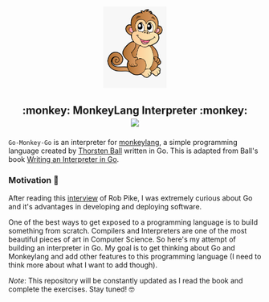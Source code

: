 <p align="center">
    <img src="resources/monkey-drawing.png" alt="Monkey Programming Language"
    height="25%" width="25%">
</p>

<h2 align="center">
    :monkey: MonkeyLang Interpreter :monkey:
    <br>
    <img src="https://img.shields.io/badge/status-under%20development-yellow">
</h2>

`Go-Monkey-Go` is an interpreter for [monkeylang](https://monkeylang.org/), a
simple programming language created by 
[Thorsten Ball](https://thorstenball.com/) written in Go. This is adapted from
Ball's book [Writing an Interpreter in Go](https://interpreterbook.com).


### Motivation :thinking: ### 

After reading this [interview](https://evrone.com/rob-pike-interview) of Rob 
Pike, I was extremely curious about Go and it's advantages in developing and 
deploying software. 

One of the best ways to get exposed to a programming language is to build 
something from scratch. Compilers and Interpreters are one of the most 
beautiful pieces of art in Computer Science. So here's my attempt of building an
interpreter in Go. My goal is to get thinking about Go and Monkeylang and add 
other features to this programming language (I need to think more about what I 
want to add though).

_Note_: This repository will be constantly updated as I read the book and 
complete the exercises. Stay tuned! :nerd_face:

